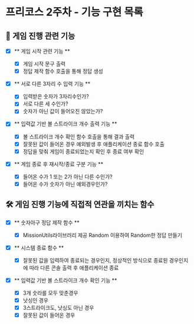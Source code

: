 # 프리코스 2주차 - 기능 구현 목록

## 🎳 게임 진행 관련 기능

- [x] ** 게임 시작 관련 기능 **

  - [x] 게임 시작 문구 출력
  - [x] 정답 제작 함수 호출을 통해 정답 생성

- [x] ** 서로 다른 3자리 수 입력 기능 **

  - [x] 입력받은 숫자가 3자리수인가?
  - [x] 서로 다른 세 수인가?
  - [x] 숫자가 아닌 값이 들어오진 않았는가?

- [x] ** 입력값 기반 볼 스트라이크 개수 출력 기능 **

  - [x] 볼 스트라이크 개수 확인 함수 호출을 통해 결과 출력
  - [x] 잘못된 값이 들어온 경우 예외발생 후 애플리케이션 종료 함수 호출
  - [x] 정답을 맞춰 게임이 종료되었는지 확인 후 종료 여부 확인

- [x] ** 게임 종료 후 재시작/종료 구분 기능 **

  - [x] 들어온 수가 1 또는 2가 아닌 다른 수인가?
  - [x] 들어온 수가 숫자가 아닌 예외경우인가?

## 🛠 게임 진행 기능에 직접적 연관을 끼치는 함수

- [x] ** 숫자아구 정답 제작 함수 **

  - [x] MissionUtils라이브러리 제공 Random 이용하여 Random한 정답 만들기

- [x] ** 시스템 종료 함수 **

  - [x] 잘못된 값을 입력하여 종료되는 경우인지, 정상적인 방식으로 종료된 경우인지에 따라 다른 콘솔 출력 후 애플리케이션 종료

- [x] ** 입력값 기반 볼 스트라이크 개수 확인 기능 **

  - [x] 3개 숫라를 모두 맞춘경우
  - [x] 낫싱인 경우
  - [x] 3스트라이크도, 낫싱도 아닌 경우
  - [x] 잘못된 값이 들어온 경우
